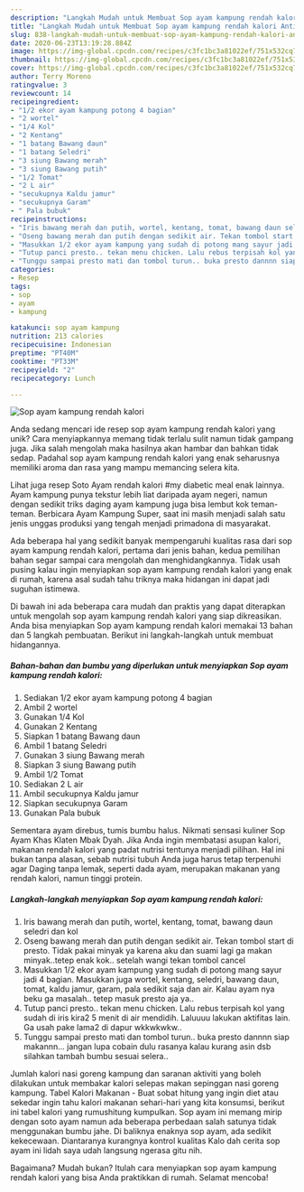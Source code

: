 ```yaml
---
description: "Langkah Mudah untuk Membuat Sop ayam kampung rendah kalori Anti Gagal"
title: "Langkah Mudah untuk Membuat Sop ayam kampung rendah kalori Anti Gagal"
slug: 838-langkah-mudah-untuk-membuat-sop-ayam-kampung-rendah-kalori-anti-gagal
date: 2020-06-23T13:19:28.884Z
image: https://img-global.cpcdn.com/recipes/c3fc1bc3a81022ef/751x532cq70/sop-ayam-kampung-rendah-kalori-foto-resep-utama.jpg
thumbnail: https://img-global.cpcdn.com/recipes/c3fc1bc3a81022ef/751x532cq70/sop-ayam-kampung-rendah-kalori-foto-resep-utama.jpg
cover: https://img-global.cpcdn.com/recipes/c3fc1bc3a81022ef/751x532cq70/sop-ayam-kampung-rendah-kalori-foto-resep-utama.jpg
author: Terry Moreno
ratingvalue: 3
reviewcount: 14
recipeingredient:
- "1/2 ekor ayam kampung potong 4 bagian"
- "2 wortel"
- "1/4 Kol"
- "2 Kentang"
- "1 batang Bawang daun"
- "1 batang Seledri"
- "3 siung Bawang merah"
- "3 siung Bawang putih"
- "1/2 Tomat"
- "2 L air"
- "secukupnya Kaldu jamur"
- "secukupnya Garam"
- " Pala bubuk"
recipeinstructions:
- "Iris bawang merah dan putih, wortel, kentang, tomat, bawang daun seledri dan kol"
- "Oseng bawang merah dan putih dengan sedikit air. Tekan tombol start di presto. Tidak pakai minyak ya karena aku dan suami lagi ga makan minyak..tetep enak kok.. setelah wangi tekan tombol cancel"
- "Masukkan 1/2 ekor ayam kampung yang sudah di potong mang sayur jadi 4 bagian. Masukkan juga wortel, kentang, seledri, bawang daun, tomat, kaldu jamur, garam, pala sedikit saja dan air. Kalau ayam nya beku ga masalah.. tetep masuk presto aja ya.."
- "Tutup panci presto.. tekan menu chicken. Lalu rebus terpisah kol yang sudah di iris kira2 5 menit di air mendidih. Laluuuu lakukan aktifitas lain. Ga usah pake lama2 di dapur wkkwkwkw.."
- "Tunggu sampai presto mati dan tombol turun.. buka presto dannnn siap makannn... jangan lupa cobain dulu rasanya kalau kurang asin dsb silahkan tambah bumbu sesuai selera.."
categories:
- Resep
tags:
- sop
- ayam
- kampung

katakunci: sop ayam kampung 
nutrition: 213 calories
recipecuisine: Indonesian
preptime: "PT40M"
cooktime: "PT33M"
recipeyield: "2"
recipecategory: Lunch

---
```



![Sop ayam kampung rendah kalori](https://img-global.cpcdn.com/recipes/c3fc1bc3a81022ef/751x532cq70/sop-ayam-kampung-rendah-kalori-foto-resep-utama.jpg)

Anda sedang mencari ide resep sop ayam kampung rendah kalori yang unik? Cara menyiapkannya memang tidak terlalu sulit namun tidak gampang juga. Jika salah mengolah maka hasilnya akan hambar dan bahkan tidak sedap. Padahal sop ayam kampung rendah kalori yang enak seharusnya memiliki aroma dan rasa yang mampu memancing selera kita.

Lihat juga resep Soto Ayam rendah kalori #my diabetic meal enak lainnya. Ayam kampung punya tekstur lebih liat daripada ayam negeri, namun dengan sedikit triks daging ayam kampung juga bisa lembut kok teman-teman. Berbicara Ayam Kampung Super, saat ini masih menjadi salah satu jenis unggas produksi yang tengah menjadi primadona di masyarakat.

Ada beberapa hal yang sedikit banyak mempengaruhi kualitas rasa dari sop ayam kampung rendah kalori, pertama dari jenis bahan, kedua pemilihan bahan segar sampai cara mengolah dan menghidangkannya. Tidak usah pusing kalau ingin menyiapkan sop ayam kampung rendah kalori yang enak di rumah, karena asal sudah tahu triknya maka hidangan ini dapat jadi suguhan istimewa.


Di bawah ini ada beberapa cara mudah dan praktis yang dapat diterapkan untuk mengolah sop ayam kampung rendah kalori yang siap dikreasikan. Anda bisa menyiapkan Sop ayam kampung rendah kalori memakai 13 bahan dan 5 langkah pembuatan. Berikut ini langkah-langkah untuk membuat hidangannya.

<!--inarticleads1-->

##### Bahan-bahan dan bumbu yang diperlukan untuk menyiapkan Sop ayam kampung rendah kalori:

1. Sediakan 1/2 ekor ayam kampung potong 4 bagian
1. Ambil 2 wortel
1. Gunakan 1/4 Kol
1. Gunakan 2 Kentang
1. Siapkan 1 batang Bawang daun
1. Ambil 1 batang Seledri
1. Gunakan 3 siung Bawang merah
1. Siapkan 3 siung Bawang putih
1. Ambil 1/2 Tomat
1. Sediakan 2 L air
1. Ambil secukupnya Kaldu jamur
1. Siapkan secukupnya Garam
1. Gunakan  Pala bubuk


Sementara ayam direbus, tumis bumbu halus. Nikmati sensasi kuliner Sop Ayam Khas Klaten Mbak Dyah. Jika Anda ingin membatasi asupan kalori, makanan rendah kalori yang padat nutrisi tentunya menjadi pilihan. Hal ini bukan tanpa alasan, sebab nutrisi tubuh Anda juga harus tetap terpenuhi agar Daging tanpa lemak, seperti dada ayam, merupakan makanan yang rendah kalori, namun tinggi protein. 

<!--inarticleads2-->

##### Langkah-langkah menyiapkan Sop ayam kampung rendah kalori:

1. Iris bawang merah dan putih, wortel, kentang, tomat, bawang daun seledri dan kol
1. Oseng bawang merah dan putih dengan sedikit air. Tekan tombol start di presto. Tidak pakai minyak ya karena aku dan suami lagi ga makan minyak..tetep enak kok.. setelah wangi tekan tombol cancel
1. Masukkan 1/2 ekor ayam kampung yang sudah di potong mang sayur jadi 4 bagian. Masukkan juga wortel, kentang, seledri, bawang daun, tomat, kaldu jamur, garam, pala sedikit saja dan air. Kalau ayam nya beku ga masalah.. tetep masuk presto aja ya..
1. Tutup panci presto.. tekan menu chicken. Lalu rebus terpisah kol yang sudah di iris kira2 5 menit di air mendidih. Laluuuu lakukan aktifitas lain. Ga usah pake lama2 di dapur wkkwkwkw..
1. Tunggu sampai presto mati dan tombol turun.. buka presto dannnn siap makannn... jangan lupa cobain dulu rasanya kalau kurang asin dsb silahkan tambah bumbu sesuai selera..


Jumlah kalori nasi goreng kampung dan saranan aktiviti yang boleh dilakukan untuk membakar kalori selepas makan sepinggan nasi goreng kampung. Tabel Kalori Makanan - Buat sobat hitung yang ingin diet atau sekedar ingin tahu kalori makanan sehari-hari yang kita konsumsi, berikut ini tabel kalori yang rumushitung kumpulkan. Sop ayam ini memang mirip dengan soto ayam namun ada beberapa perbedaan salah satunya tidak menggunakan bumbu jahe. Di baliknya enaknya sop ayam, ada sedikit kekecewaan. Diantaranya kurangnya kontrol kualitas Kalo dah cerita sop ayam ini lidah saya udah langsung ngerasa gitu nih. 

Bagaimana? Mudah bukan? Itulah cara menyiapkan sop ayam kampung rendah kalori yang bisa Anda praktikkan di rumah. Selamat mencoba!
